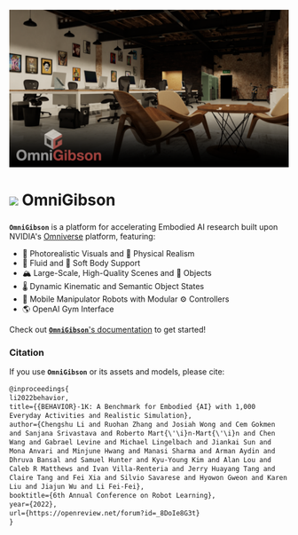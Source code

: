 ![splash](./docs/assets/splash.png)

# <h1><img align="center" height="60" src="https://github.com/StanfordVL/OmniGibson/blob/main/docs/assets/OmniGibson_logo.png"> OmniGibson</h1>

### 

**`OmniGibson`** is a platform for accelerating Embodied AI research built upon NVIDIA's [Omniverse](https://www.nvidia.com/en-us/omniverse/) platform, featuring:

* 📸 Photorealistic Visuals and 📐 Physical Realism
* 🌊 Fluid and 👕 Soft Body Support
* 🏔️ Large-Scale, High-Quality Scenes and 🎾 Objects
* 🌡️ Dynamic Kinematic and Semantic Object States
* 🤖 Mobile Manipulator Robots with Modular ⚙️ Controllers
* 🌎 OpenAI Gym Interface

Check out [**`OmniGibson`**'s documentation](https://behavior.stanford.edu/omnigibson/getting_started/installation.html) to get started!

### Citation
If you use **`OmniGibson`** or its assets and models, please cite:

```
@inproceedings{
li2022behavior,
title={{BEHAVIOR}-1K: A Benchmark for Embodied {AI} with 1,000 Everyday Activities and Realistic Simulation},
author={Chengshu Li and Ruohan Zhang and Josiah Wong and Cem Gokmen and Sanjana Srivastava and Roberto Mart{\'\i}n-Mart{\'\i}n and Chen Wang and Gabrael Levine and Michael Lingelbach and Jiankai Sun and Mona Anvari and Minjune Hwang and Manasi Sharma and Arman Aydin and Dhruva Bansal and Samuel Hunter and Kyu-Young Kim and Alan Lou and Caleb R Matthews and Ivan Villa-Renteria and Jerry Huayang Tang and Claire Tang and Fei Xia and Silvio Savarese and Hyowon Gweon and Karen Liu and Jiajun Wu and Li Fei-Fei},
booktitle={6th Annual Conference on Robot Learning},
year={2022},
url={https://openreview.net/forum?id=_8DoIe8G3t}
}
```
